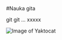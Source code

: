 #Nauka gita

git
git ...
xxxxx


![Image of Yaktocat](https://octodex.github.com/images/puddle_jumper_octodex.jpg)
